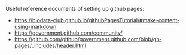 Useful reference documents of setting up github pages:

* https://biodata-club.github.io/githubPagesTutorial/#make-content-using-markdown
* https://government.github.com/community/
* https://github.com/github/government.github.com/blob/gh-pages/_includes/header.html
